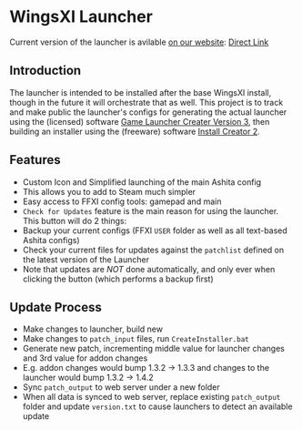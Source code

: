 # WingsXI Launcher

Current version of the launcher is avilable [on our website](https://www.wingsxi.com/wings/index.php?page=play): [Direct Link](https://wingsxi.com/dl/launcher/WingsXI-Installer.exe)

## Introduction

The launcher is intended to be installed after the base WingsXI install, though in the future it will orchestrate that as well. This project is to track and make public the launcher's configs for generating the actual launcher using the (licensed) software [Game Launcher Creater Version 3](https://byteboxmedia.support/docs/), then building an installer using the (freeware) software [Install Creator 2](https://www.clickteam.com/install-creator-2).

## Features
 - Custom Icon and Simplified launching of the main Ashita config
  - This allows you to add to Steam much simpler
 - Easy access to FFXI config tools: gamepad and main
 - `Check for Updates` feature is the main reason for using the launcher. This button will do 2 things:
  - Backup your current configs (FFXI `USER` folder as well as all text-based Ashita configs)
  - Check your current files for updates against the `patchlist` defined on the latest version of the Launcher
   - Note that updates are _NOT_ done automatically, and only ever when clicking the button (which performs a backup first)


## Update Process
 - Make changes to launcher, build new
 - Make changes to `patch_input` files, run `CreateInstaller.bat`
 - Generate new patch, incrementing middle value for launcher changes and 3rd value for addon changes
  - E.g. addon changes would bump 1.3.2 -> 1.3.3 and changes to the launcher would bump 1.3.2 -> 1.4.2
 - Sync `patch_output` to web server under a new folder
 - When all data is synced to web server, replace existing `patch_output` folder and update `version.txt` to cause launchers to detect an available update